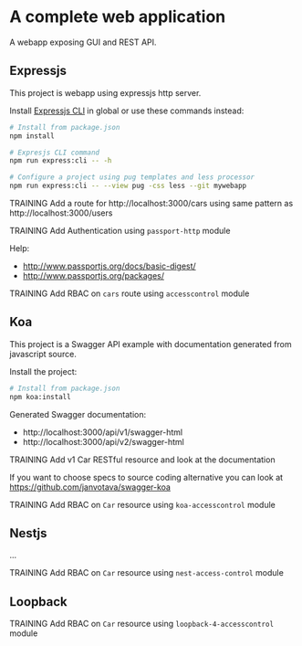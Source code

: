 # A complete web application

A webapp exposing GUI and REST API.

## Expressjs

This project is webapp using expressjs http server.

Install [Expressjs CLI](http://expressjs.com/en/starter/generator.html) in global or use these commands instead:

```sh
# Install from package.json
npm install

# Expresjs CLI command
npm run express:cli -- -h

# Configure a project using pug templates and less processor
npm run express:cli -- --view pug -css less --git mywebapp
```

TRAINING Add a route for http://localhost:3000/cars using same pattern as http://localhost:3000/users

TRAINING Add Authentication using `passport-http` module

Help:

- http://www.passportjs.org/docs/basic-digest/
- http://www.passportjs.org/packages/

TRAINING Add RBAC on `cars` route using `accesscontrol` module

## Koa

This project is a Swagger API example with documentation generated from javascript source.

Install the project:

```sh
# Install from package.json
npm koa:install
```

Generated Swagger documentation:

- http://localhost:3000/api/v1/swagger-html
- http://localhost:3000/api/v2/swagger-html

TRAINING Add v1 Car RESTful resource and look at the documentation

If you want to choose specs to source coding alternative you can look at https://github.com/janvotava/swagger-koa

TRAINING Add RBAC on `Car` resource using `koa-accesscontrol` module

## Nestjs

...

TRAINING Add RBAC on `Car` resource using `nest-access-control` module

## Loopback

TRAINING Add RBAC on `Car` resource using `loopback-4-accesscontrol` module
